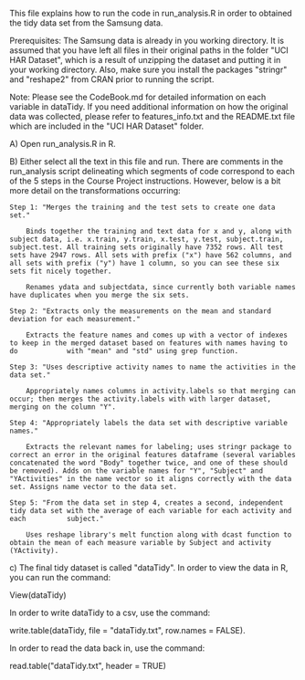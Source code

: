 This file explains how to run the code in run_analysis.R in order to obtained the tidy data set from the Samsung data.


Prerequisites: The Samsung data is already in you working directory. It is assumed that you have left all files in their original paths in the folder "UCI HAR Dataset", which is a result of unzipping the dataset and putting it in your working directory. Also, make sure you install the packages "stringr" and "reshape2" from CRAN prior to running the script.

Note: Please see the CodeBook.md for detailed information on each variable in dataTidy. If you need additional information on how the original data was collected, please refer to features_info.txt and the README.txt file which are included in the "UCI HAR Dataset" folder.


A) Open run_analysis.R in R.

B) Either select all the text in this file and run.
	There are comments in the run_analysis script delineating which segments of code correspond to each of the 5 steps in the Course Project 	instructions. However, below is a bit more detail on the transformations occurring:

	Step 1: "Merges the training and the test sets to create one data set."
		
		Binds together the training and text data for x and y, along with subject data, i.e. x.train, y.train, x.test, y.test, subject.train, 				subject.test. All training sets originally have 7352 rows. All test sets have 2947 rows. All sets with prefix ("x") have 562 columns, and 			all sets with prefix ("y") have 1 column, so you can see these six sets fit nicely together.
		
		Renames ydata and subjectdata, since currently both variable names have duplicates when you merge the six sets.

	Step 2: "Extracts only the measurements on the mean and standard deviation for each measurement."
		
		Extracts the feature names and comes up with a vector of indexes to keep in the merged dataset based on features with names having to do 			with "mean" and "std" using grep function.

	Step 3: "Uses descriptive activity names to name the activities in the data set."
		
		Appropriately names columns in activity.labels so that merging can occur; then merges the activity.labels with with larger dataset, 				merging on the column "Y".

	Step 4: "Appropriately labels the data set with descriptive variable names."

		Extracts the relevant names for labeling; uses stringr package to correct an error in the original features dataframe (several variables 			concatenated the word "Body" together twice, and one of these should be removed). Adds on the variable names for "Y", "Subject" and 				"YActivities" in the name vector so it aligns correctly with the data set. Assigns name vector to the data set.

	Step 5: "From the data set in step 4, creates a second, independent tidy data set with the average of each variable for each activity and each 			subject."
	
		Uses reshape library's melt function along with dcast function to obtain the mean of each measure variable by Subject and activity 				(YActivity). 


c) The final tidy dataset is called "dataTidy". In order to view the data in R, you can run the command: 

View(dataTidy) 

In order to write dataTidy to a csv, use the command: 

write.table(dataTidy, file = "dataTidy.txt", row.names = FALSE).  

In order to read the data back in, use the command: 

read.table("dataTidy.txt", header = TRUE)



		